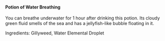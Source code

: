 #### Potion of Water Breathing

You can breathe underwater for 1 hour after drinking this potion. Its cloudy green fluid smells of the sea and has a jellyfish-like bubble floating in it.

Ingredients: Gillyweed, Water Elemental Droplet